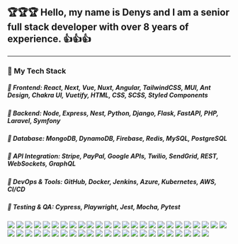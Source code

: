 ## 🏆🏆🏆 Hello, my name is Denys and I am a senior full stack developer with over 8 years of experience. 👍👍👍

---

### 🥇 My Tech Stack

##### 💎 Frontend: React, Next, Vue, Nuxt, Angular, TailwindCSS, MUI, Ant Design, Chakra UI, Vuetify, HTML, CSS, SCSS, Styled Components
##### 💎 Backend: Node, Express, Nest, Python, Django, Flask, FastAPI, PHP, Laravel, Symfony
##### 💎 Database: MongoDB, DynamoDB, Firebase, Redis, MySQL, PostgreSQL
##### 💎 API Integration: Stripe, PayPal, Google APIs, Twilio, SendGrid, REST, WebSockets, GraphQL
##### 💎 DevOps & Tools: GitHub, Docker, Jenkins, Azure, Kubernetes, AWS, CI/CD
##### 💎 Testing & QA: Cypress, Playwright, Jest, Mocha, Pytest

###

<p align="left">
  <!-- Frontend -->
  <img src="https://img.shields.io/badge/React-61DAFB?logo=react&logoColor=000&style=flat-square" />
  <img src="https://img.shields.io/badge/Next.js-000?logo=next.js&logoColor=white&style=flat-square" />
  <img src="https://img.shields.io/badge/Vue-4FC08D?logo=vue.js&logoColor=white&style=flat-square" />
  <img src="https://img.shields.io/badge/Nuxt-00DC82?logo=nuxt.js&logoColor=white&style=flat-square" />
  <img src="https://img.shields.io/badge/Angular-DD0031?logo=angular&logoColor=white&style=flat-square" />
  <img src="https://img.shields.io/badge/TailwindCSS-06B6D4?logo=tailwind-css&logoColor=white&style=flat-square" />
  <img src="https://img.shields.io/badge/MUI-007FFF?logo=mui&logoColor=white&style=flat-square" />
  <img src="https://img.shields.io/badge/AntDesign-0170FE?logo=ant-design&logoColor=white&style=flat-square" />
  <img src="https://img.shields.io/badge/Chakra_UI-319795?logo=chakraui&logoColor=white&style=flat-square" />
  <img src="https://img.shields.io/badge/Vuetify-1867C0?logo=vuetify&logoColor=white&style=flat-square" />
  <img src="https://img.shields.io/badge/TypeScript-3178C6?logo=typescript&logoColor=white&style=flat-square" />
  <img src="https://img.shields.io/badge/JavaScript-F7DF1E?logo=javascript&logoColor=000&style=flat-square" />
  <img src="https://img.shields.io/badge/HTML-E34F26?logo=html5&logoColor=white&style=flat-square" />
  <img src="https://img.shields.io/badge/CSS-1572B6?logo=css3&logoColor=white&style=flat-square" />
  <img src="https://img.shields.io/badge/SASS-CC6699?logo=sass&logoColor=white&style=flat-square" />
  <img src="https://img.shields.io/badge/Bootstrap-7952B3?logo=bootstrap&logoColor=white&style=flat-square" />

  <!-- Backend -->
  <img src="https://img.shields.io/badge/Node.js-339933?logo=node.js&logoColor=white&style=flat-square" />
  <img src="https://img.shields.io/badge/Express.js-000000?logo=express&logoColor=white&style=flat-square" />
  <img src="https://img.shields.io/badge/NestJS-E0234E?logo=nestjs&logoColor=white&style=flat-square" />
  <img src="https://img.shields.io/badge/Python-3776AB?logo=python&logoColor=white&style=flat-square" />
  <img src="https://img.shields.io/badge/Django-092E20?logo=django&logoColor=white&style=flat-square" />
  <img src="https://img.shields.io/badge/Flask-000000?logo=flask&logoColor=white&style=flat-square" />
  <img src="https://img.shields.io/badge/FastAPI-009688?logo=fastapi&logoColor=white&style=flat-square" />
  <img src="https://img.shields.io/badge/Laravel-FF2D20?logo=laravel&logoColor=white&style=flat-square" />
  <img src="https://img.shields.io/badge/Symfony-000000?logo=symfony&logoColor=white&style=flat-square" />

  <!-- Database -->
  <img src="https://img.shields.io/badge/MongoDB-47A248?logo=mongodb&logoColor=white&style=flat-square" />
  <img src="https://img.shields.io/badge/DynamoDB-4053D6?logo=amazon-dynamodb&logoColor=white&style=flat-square" />
  <img src="https://img.shields.io/badge/Firebase-FFCA28?logo=firebase&logoColor=000&style=flat-square" />
  <img src="https://img.shields.io/badge/Redis-DC382D?logo=redis&logoColor=white&style=flat-square" />
  <img src="https://img.shields.io/badge/MySQL-4479A1?logo=mysql&logoColor=white&style=flat-square" />
  <img src="https://img.shields.io/badge/PostgreSQL-4169E1?logo=postgresql&logoColor=white&style=flat-square" />

  <!-- APIs -->
  <img src="https://img.shields.io/badge/GraphQL-E10098?logo=graphql&logoColor=white&style=flat-square" />
  <img src="https://img.shields.io/badge/REST_API-25A162?style=flat-square" />
  <img src="https://img.shields.io/badge/Stripe-008CDD?logo=stripe&logoColor=white&style=flat-square" />
  <img src="https://img.shields.io/badge/PayPal-00457C?logo=paypal&logoColor=white&style=flat-square" />
  <img src="https://img.shields.io/badge/Twilio-F22F46?logo=twilio&logoColor=white&style=flat-square" />
  <img src="https://img.shields.io/badge/Google_Cloud-4285F4?logo=google&logoColor=white&style=flat-square" />

  <!-- DevOps -->
  <img src="https://img.shields.io/badge/Git-F05032?logo=git&logoColor=white&style=flat-square" />
  <img src="https://img.shields.io/badge/Docker-2496ED?logo=docker&logoColor=white&style=flat-square" />
  <img src="https://img.shields.io/badge/Jenkins-D24939?logo=jenkins&logoColor=white&style=flat-square" />
  <img src="https://img.shields.io/badge/Azure-0078D4?logo=microsoft-azure&logoColor=white&style=flat-square" />
  <img src="https://img.shields.io/badge/Kubernetes-326CE5?logo=kubernetes&logoColor=white&style=flat-square" />
  <img src="https://img.shields.io/badge/AWS-232F3E?logo=amazon-aws&logoColor=white&style=flat-square" />

  <!-- Testing -->
  <img src="https://img.shields.io/badge/Cypress-17202C?logo=cypress&logoColor=white&style=flat-square" />
  <img src="https://img.shields.io/badge/Playwright-2EAD33?style=flat-square" />
  <img src="https://img.shields.io/badge/Jest-C21325?logo=jest&logoColor=white&style=flat-square" />
  <img src="https://img.shields.io/badge/Mocha-8D6748?logo=mocha&logoColor=white&style=flat-square" />
  <img src="https://img.shields.io/badge/Pytest-3776AB?logo=python&logoColor=white&style=flat-square" />
</p>
